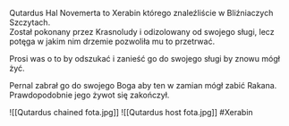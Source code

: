 Qutardus Hal Novemerta to Xerabin którego znaleźliście w Bliźniaczych Szczytach.  
Został pokonany przez Krasnoludy i odizolowany od swojego sługi, lecz potęga w jakim nim drzemie pozwoliła mu to przetrwać.

Prosi was o to by odszukać i zanieść go do swojego sługi by znowu mógł żyć.

Pernal zabrał go do swojego Boga aby ten w zamian mógł zabić Rakana. Prawdopodobnie jego żywot się zakończył.

![[Qutardus chained fota.jpg]]
![[Qutardus host fota.jpg]]
#Xerabin
